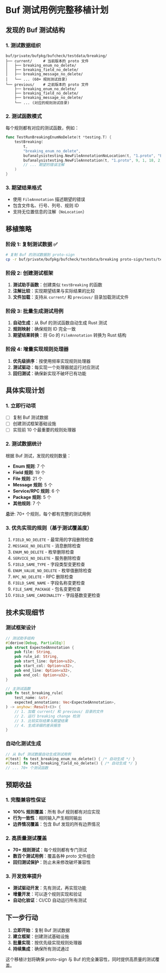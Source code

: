 # Buf 测试用例完整移植计划

## 发现的 Buf 测试结构

### 1. 测试数据组织
```
buf/private/bufpkg/bufcheck/testdata/breaking/
├── current/     # 当前版本的 proto 文件
│   ├── breaking_enum_no_delete/
│   ├── breaking_field_no_delete/
│   ├── breaking_message_no_delete/
│   └── ... (60+ 规则测试目录)
└── previous/    # 之前版本的 proto 文件
    ├── breaking_enum_no_delete/
    ├── breaking_field_no_delete/
    ├── breaking_message_no_delete/
    └── ... (对应的规则测试目录)
```

### 2. 测试函数模式
每个规则都有对应的测试函数，例如：
```go
func TestRunBreakingEnumNoDelete(t *testing.T) {
    testBreaking(
        t,
        "breaking_enum_no_delete",
        bufanalysistesting.NewFileAnnotationNoLocation(t, "1.proto", "ENUM_NO_DELETE"),
        bufanalysistesting.NewFileAnnotation(t, "1.proto", 9, 1, 18, 2, "ENUM_NO_DELETE"),
        // ... 期望的错误注解
    )
}
```

### 3. 期望结果格式
- 使用 `FileAnnotation` 描述期望的错误
- 包含文件名、行号、列号、规则 ID
- 支持无位置信息的注解（`NoLocation`）

## 移植策略

### 阶段 1: 复制测试数据 ✅
```bash
# 复制 Buf 的测试数据到 proto-sign
cp -r buf/private/bufpkg/bufcheck/testdata/breaking proto-sign/tests/testdata/
```

### 阶段 2: 创建测试框架
1. **测试助手函数**：创建类似 `testBreaking` 的函数
2. **注解比较**：实现期望结果与实际结果的比较
3. **文件加载**：支持从 `current/` 和 `previous/` 目录加载测试文件

### 阶段 3: 批量生成测试用例
1. **自动生成**：从 Buf 的测试函数自动生成 Rust 测试
2. **规则映射**：确保规则 ID 完全一致
3. **期望结果转换**：将 Go 的 `FileAnnotation` 转换为 Rust 结构

### 阶段 4: 增量实现规则处理器
1. **优先级排序**：按使用频率实现规则处理器
2. **测试驱动**：每实现一个处理器就运行对应测试
3. **回归测试**：确保新实现不破坏已有功能

## 具体实现计划

### 1. 立即行动项
- [ ] 复制 Buf 测试数据
- [ ] 创建测试框架基础设施
- [ ] 实现前 10 个最重要的规则处理器

### 2. 测试数据统计
根据 Buf 测试，发现的规则数量：
- **Enum 规则**: 7 个
- **Field 规则**: 19 个  
- **File 规则**: 21 个
- **Message 规则**: 5 个
- **Service/RPC 规则**: 6 个
- **Package 规则**: 5 个
- **其他规则**: 7 个

**总计**: 70+ 个规则，每个都有完整的测试用例

### 3. 优先实现的规则（基于测试覆盖度）
1. `FIELD_NO_DELETE` - 最常用的字段删除检查
2. `MESSAGE_NO_DELETE` - 消息删除检查
3. `ENUM_NO_DELETE` - 枚举删除检查
4. `SERVICE_NO_DELETE` - 服务删除检查
5. `FIELD_SAME_TYPE` - 字段类型变更检查
6. `ENUM_VALUE_NO_DELETE` - 枚举值删除检查
7. `RPC_NO_DELETE` - RPC 删除检查
8. `FIELD_SAME_NAME` - 字段名称变更检查
9. `FILE_SAME_PACKAGE` - 包名变更检查
10. `FIELD_SAME_CARDINALITY` - 字段基数变更检查

## 技术实现细节

### 测试框架设计
```rust
// 测试助手结构
#[derive(Debug, PartialEq)]
pub struct ExpectedAnnotation {
    pub file: String,
    pub rule_id: String,
    pub start_line: Option<u32>,
    pub start_col: Option<u32>,
    pub end_line: Option<u32>,
    pub end_col: Option<u32>,
}

// 主测试函数
pub fn test_breaking_rule(
    test_name: &str,
    expected_annotations: Vec<ExpectedAnnotation>,
) -> anyhow::Result<()> {
    // 1. 加载 current/ 和 previous/ 目录的文件
    // 2. 运行 breaking change 检测
    // 3. 比较实际结果与期望结果
    // 4. 生成详细的差异报告
}
```

### 自动化测试生成
```rust
// 从 Buf 测试数据自动生成测试用例
#[test] fn test_breaking_enum_no_delete() { /* 自动生成 */ }
#[test] fn test_breaking_field_no_delete() { /* 自动生成 */ }
// ... 70+ 个测试函数
```

## 预期收益

### 1. 完整兼容性保证
- **100% 规则覆盖**：所有 Buf 规则都有对应实现
- **行为一致性**：相同输入产生相同输出
- **边界情况覆盖**：包含 Buf 发现的所有边界情况

### 2. 高质量测试覆盖
- **70+ 规则测试**：每个规则都有专门测试
- **数百个测试用例**：覆盖各种 proto 文件组合
- **回归测试保护**：防止未来修改破坏兼容性

### 3. 开发效率提升
- **测试驱动开发**：先有测试，再实现功能
- **增量开发**：可以逐个规则实现和验证
- **自动化验证**：CI/CD 自动运行所有测试

## 下一步行动

1. **立即开始**：复制 Buf 测试数据
2. **建立框架**：创建测试基础设施
3. **批量实现**：按优先级实现规则处理器
4. **持续集成**：确保所有测试通过

这个移植计划将确保 proto-sign 与 Buf 的完全兼容性，同时提供高质量的测试覆盖。